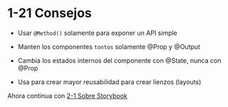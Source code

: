 # 1-21 Consejos

- Usar `@Method()` solamente para exponer un API simple

- Manten los componentes `tontos` solamente @Prop y @Output

- Cambia los estados internos del componente con @State, nunca con @Prop

- Usa <slot> para crear mayor reusabilidad para crear lienzos (layouts)

Ahora continua con [2-1 Sobre Storybook](../2-storybook/2-1-sobre-storybook.md)
